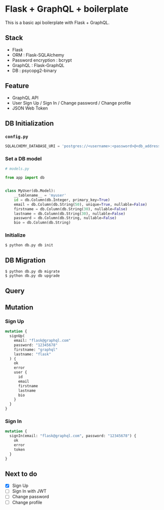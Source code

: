 # Flask + GraphQL + boilerplate

This is a basic api boilerplate with Flask + GraphQL.

## Stack

- Flask
- ORM : Flask-SQLAlchemy
- Password encryption : bcrypt
- GraphQL : Flask-GraphQL
- DB : psycopg2-binary

## Feature

- GraphQL API
- User Sign Up / Sign In / Change password / Change profile
- JSON Web Token

## DB Initialization

### `config.py`

```python
SQLALCHEMY_DATABASE_URI = 'postgres://<username>:<password>@<db_address = localhost>:5432/<db_name>'
```

### Set a DB model

```python
# models.py

from app import db


class MyUser(db.Model):
    __tablename__ = 'myuser'
    id = db.Column(db.Integer, primary_key=True)
    email = db.Column(db.String(50), unique=True, nullable=False)
    firstname = db.Column(db.String(30), nullable=False)
    lastname = db.Column(db.String(30), nullable=False)
    password = db.Column(db.String, nullable=False)
    bio = db.Column(db.String)
```

### Initialize

```shell
$ python db.py db init
```

## DB Migration

```shell
$ python db.py db migrate
$ python db.py db upgrade
```

## Query

## Mutation

### Sign Up

```graphql
mutation {
  signUp(
    email: "flask@graphql.com"
    password: "12345678"
    firstname: "graphql"
    lastname: "flask"
  ) {
    ok
    error
    user {
      id
      email
      firstname
      lastname
      bio
    }
  }
}
```

### Sign In

```graphql
mutation {
  signIn(email: "flask@graphql.com", password: "12345678") {
    ok
    error
    token
  }
}
```

## Next to do

- [x] Sign Up
- [ ] Sign In with JWT
- [ ] Change password
- [ ] Change profile
